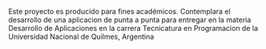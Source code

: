 Este proyecto es producido para fines académicos. Contemplara el desarrollo de una aplicacion de punta a punta para entregar en la materia Desarrollo de Aplicaciones en la carrera Tecnicatura en Programacion de la Universidad Nacional de Quilmes, Argentina